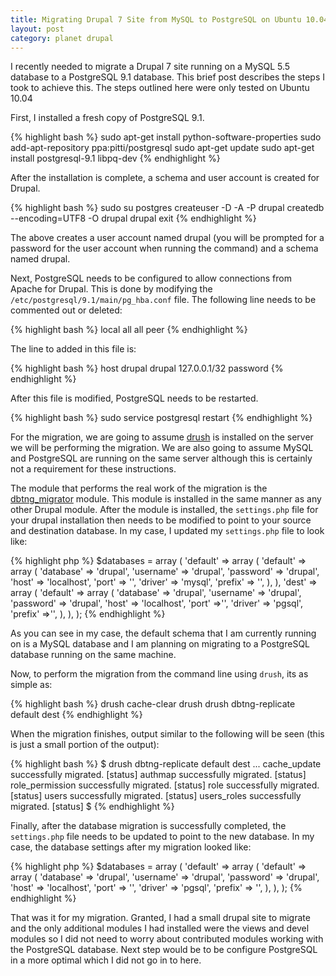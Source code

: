 ```yaml
--- 
title: Migrating Drupal 7 Site from MySQL to PostgreSQL on Ubuntu 10.04
layout: post
category: planet drupal
---
```


I recently needed to migrate a Drupal 7 site running on a MySQL 5.5 database
to a PostgreSQL 9.1 database. This brief post describes the steps I took to
achieve this. The steps outlined here were only tested on Ubuntu 10.04

First, I installed a fresh copy of PostgreSQL 9.1.

{% highlight bash %}
sudo apt-get install python-software-properties
sudo add-apt-repository ppa:pitti/postgresql
sudo apt-get update
sudo apt-get install postgresql-9.1 libpq-dev
{% endhighlight %}

After the installation is complete, a schema and user account is created for
Drupal.

{% highlight bash %}
sudo su postgres
createuser -D -A -P drupal
createdb --encoding=UTF8 -O drupal drupal
exit
{% endhighlight %}

The above creates a user account named drupal (you will be prompted for a 
password for the user account when running the command) and a schema named
drupal.

Next, PostgreSQL needs to be configured to allow connections from Apache for
Drupal. This is done by modifying the `/etc/postgresql/9.1/main/pg_hba.conf`
file. The following line needs to be commented out or deleted:

{% highlight bash %}
local   all             all                                     peer
{% endhighlight %}

The line to added in this file is:

{% highlight bash %}
host    drupal          drupal          127.0.0.1/32            password
{% endhighlight %}

After this file is modified, PostgreSQL needs to be restarted.

{% highlight bash %}
sudo service postgresql restart
{% endhighlight %}

For the migration, we are going to assume [drush][drush_link] is installed on
the server we will be performing the migration. We are also going to assume 
MySQL and PostgreSQL are running on the same server although this is certainly
not a requirement for these instructions.

The module that performs the real work of the migration is the 
[dbtng_migrator][dbtng_link] module. This module is installed in the same 
manner as any other Drupal module. After the module is installed, the
`settings.php` file for your drupal installation then needs to be modified
to point to your source and destination database. In my case, I updated my
`settings.php` file to look like:

{% highlight php %}
$databases = array (
  'default' => array (
    'default' =>
      array (
        'database' => 'drupal',
        'username' => 'drupal',
        'password' => 'drupal',
        'host' => 'localhost',
        'port' => '',
        'driver' => 'mysql',
        'prefix' => '',
      ),
  ),
  'dest' => array (
    'default' =>
      array (
        'database' => 'drupal',
        'username' => 'drupal',
        'password' => 'drupal',
        'host' => 'localhost',
        'port' =>'',
        'driver' => 'pgsql',
        'prefix' =>'',
      ),
    ),
);
{% endhighlight %}

As you can see in my case, the default schema that I am currently running on is
a MySQL database and I am planning on migrating to a PostgreSQL database 
running on the same machine.

Now, to perform the migration from the command line using `drush`, its as simple as:

{% highlight bash %}
drush cache-clear drush
drush dbtng-replicate default dest
{% endhighlight %}

When the migration finishes, output similar to the following will be seen (this
is just a small portion of the output):

{% highlight bash %}
$ drush dbtng-replicate default dest
...
cache_update successfully migrated.                    [status]
authmap successfully migrated.                         [status]
role_permission successfully migrated.                 [status]
role successfully migrated.                            [status]
users successfully migrated.                           [status]
users_roles successfully migrated.                     [status]
$
{% endhighlight %}

Finally, after the database migration is successfully completed, the 
`settings.php` file needs to be updated to point to the new database. In my
case, the database settings after my migration looked like:

{% highlight php %}
$databases = array (
  'default' =>
  array (
    'default' =>
    array (
      'database' => 'drupal',
      'username' => 'drupal',
      'password' => 'drupal',
      'host' => 'localhost',
      'port' => '',
      'driver' => 'pgsql',
      'prefix' => '',
    ),
  ),
);
{% endhighlight %}

That was it for my migration. Granted, I had a small drupal site to migrate and
the only additional modules I had installed were the views and devel modules so
I did not need to worry about contributed modules working with the PostgreSQL
database. Next step would be to be configure PostgreSQL in a more optimal 
which I did not go in to here.

[drush_link]: http://drupal.org/project/drush
[dbtng_link]: http://drupal.org/project/dbtng_migrator
